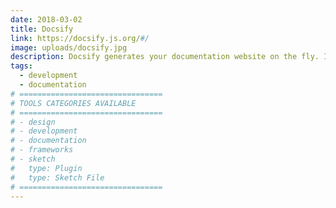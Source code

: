 ```yaml
---
date: 2018-03-02
title: Docsify
link: https://docsify.js.org/#/
image: uploads/docsify.jpg
description: Docsify generates your documentation website on the fly. It does not generate static html files. Instead, it smartly loads and parses your Markdown files and displays them on the website.
tags:
  - development
  - documentation
# ================================
# TOOLS CATEGORIES AVAILABLE
# ================================
# - design
# - development
# - documentation
# - frameworks
# - sketch
#   type: Plugin
#   type: Sketch File
# ================================
---
```


